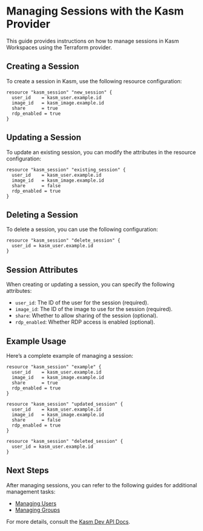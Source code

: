 # Managing Sessions with the Kasm Provider

This guide provides instructions on how to manage sessions in Kasm Workspaces using the Terraform provider.

## Creating a Session

To create a session in Kasm, use the following resource configuration:

```hcl
resource "kasm_session" "new_session" {
  user_id    = kasm_user.example.id
  image_id   = kasm_image.example.id
  share      = true
  rdp_enabled = true
}
```

## Updating a Session

To update an existing session, you can modify the attributes in the resource configuration:

```hcl
resource "kasm_session" "existing_session" {
  user_id    = kasm_user.example.id
  image_id   = kasm_image.example.id
  share      = false
  rdp_enabled = true
}
```

## Deleting a Session

To delete a session, you can use the following configuration:

```hcl
resource "kasm_session" "delete_session" {
  user_id = kasm_user.example.id
}
```

## Session Attributes

When creating or updating a session, you can specify the following attributes:
- `user_id`: The ID of the user for the session (required).
- `image_id`: The ID of the image to use for the session (required).
- `share`: Whether to allow sharing of the session (optional).
- `rdp_enabled`: Whether RDP access is enabled (optional).

## Example Usage

Here’s a complete example of managing a session:

```hcl
resource "kasm_session" "example" {
  user_id    = kasm_user.example.id
  image_id   = kasm_image.example.id
  share      = true
  rdp_enabled = true
}

resource "kasm_session" "updated_session" {
  user_id    = kasm_user.example.id
  image_id   = kasm_image.example.id
  share      = false
  rdp_enabled = true
}

resource "kasm_session" "deleted_session" {
  user_id = kasm_user.example.id
}
```

## Next Steps

After managing sessions, you can refer to the following guides for additional management tasks:
- [Managing Users](managing_users.md)
- [Managing Groups](managing_groups.md)

For more details, consult the [Kasm Dev API Docs](Kasm%20Dev%20API%20Docs).
